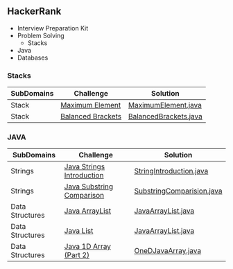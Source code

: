  ## HackerRank
 - Interview Preparation Kit
 - Problem Solving
    * Stacks
 - Java
 - Databases
 
 ### Stacks
 SubDomains | Challenge | Solution |
 ------------ | -------------|-------|
 Stack | [Maximum Element](https://www.hackerrank.com/challenges/maximum-element/problem) | [MaximumElement.java](src/main/java/dataStructure/stack/MaximumElement.java)
 Stack | [Balanced Brackets](https://www.hackerrank.com/challenges/balanced-brackets/problem) | [BalancedBrackets.java](src/main/java/dataStructure/stack/BalancedBrackets.java)
 
 ### JAVA
 SubDomains | Challenge | Solution |
 ------------ | -------------|-------|
 Strings  | [Java Strings Introduction](https://www.hackerrank.com/challenges/java-strings-introduction/problem) |[StringIntroduction.java](src/main/java/hackerrank_java/StringIntroduction.java)
 Strings | [Java Substring Comparison](https://www.hackerrank.com/challenges/java-string-compare/problem) | [SubstringComparision.java](src/main/java/hackerrank_java/SubstringComparison.java)
 Data Structures | [Java ArrayList](https://www.hackerrank.com/challenges/java-arraylist/problem) | [JavaArrayList.java](src/main/java/hackerrank_java/datastructure/JavaArraylist.java)
  Data Structures | [Java List](https://www.hackerrank.com/challenges/java-list/problem) | [JavaArrayList.java](src/main/java/hackerrank_java/datastructure/JavaList.java)
   Data Structures | [Java 1D Array (Part 2)](https://www.hackerrank.com/challenges/java-1d-array/problem) | [OneDJavaArray.java](src/main/java/hackerrank_java/datastructure/OneDJavaArray.java)
 
 
